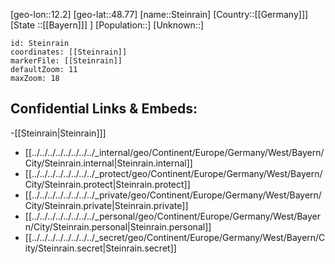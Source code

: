﻿---
location: [48.77,12.2]
mapzoom: [7,12] 
mapmarker: city 
type: City
tags:
- geo/City


SpocWebEntityId: 34554
isDeleted: false
confidential: public

---
[geo-lon::12.2]
[geo-lat::48.77]
[name::Steinrain]
[Country::[[Germany]]]
[State ::[[Bayern]]] ]
[Population::]
[Unknown::]


```leaflet
id: Steinrain
coordinates: [[Steinrain]]
markerFile: [[Steinrain]]
defaultZoom: 11 
maxZoom: 18
```


## Confidential Links & Embeds: 
-[[Steinrain|Steinrain]]] 
- [[../../../../../../../../_internal/geo/Continent/Europe/Germany/West/Bayern/City/Steinrain.internal|Steinrain.internal]] 
- [[../../../../../../../../_protect/geo/Continent/Europe/Germany/West/Bayern/City/Steinrain.protect|Steinrain.protect]] 
- [[../../../../../../../../_private/geo/Continent/Europe/Germany/West/Bayern/City/Steinrain.private|Steinrain.private]] 
- [[../../../../../../../../_personal/geo/Continent/Europe/Germany/West/Bayern/City/Steinrain.personal|Steinrain.personal]] 
- [[../../../../../../../../_secret/geo/Continent/Europe/Germany/West/Bayern/City/Steinrain.secret|Steinrain.secret]] 
